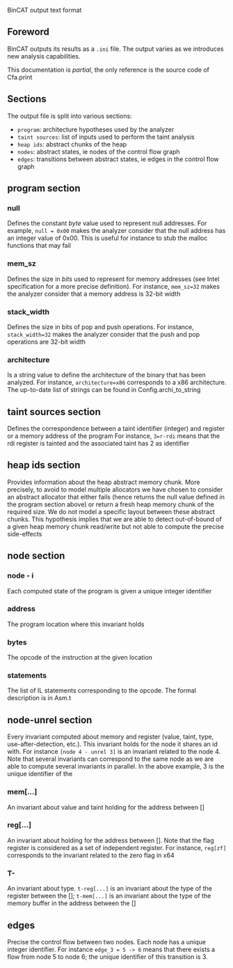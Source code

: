 BinCAT output text format

## Foreword
BinCAT outputs its results as a `.ini` file. The output varies as we introduces
new analysis capabilities.

This documentation is *partial*, the only reference is the source code of
Cfa.print

## Sections
The output file is split into various sections:
* `program`: architecture hypotheses used by the analyzer
* `taint sources`: list of inputs used to perform the taint analysis
* `heap ids`: abstract chunks of the heap
* `nodes`: abstract states, ie nodes of the control flow graph
* `edges`: transitions between abstract states, ie edges in the control flow
 graph

## program section

### null
Defines the constant *byte* value used to represent null addresses. For
example, `null = 0x00` makes the analyzer consider that the null address
has an integer value of 0x00. This is useful for instance to stub the malloc
functions that may fail

### mem_sz
Defines the size in *bits* used to represent for memory addresses (see Intel
specification for a more precise definition). For instance, `mem_sz=32` makes
the analyzer consider that a memory address is 32-bit width

### stack_width
Defines the size in bits of pop and push operations. For instance,
`stack_width=32` makes the analyzer consider that the push and pop operations
are 32-bit width

### architecture
Is a string value to define the architecture of the binary that has been
analyzed. For instance, `architecture=x86` corresponds to a x86 architecture.
The up-to-date list of strings can be found in Config.archi_to_string

## taint sources section
Defines the correspondence between a taint identifier (integer) and register
or a memory address of the program
For instance, `3=r-rdi` means that the rdi register is tainted and the
associated taint has 2 as identifier

## heap ids section
Provides information about the heap abstract memory chunk. More precisely, to
avoid to model multiple allocators we have chosen to consider an abstract
allocator that either fails (hence returns the null value defined in the program section
above) or return a fresh heap memory chunk of the required size. We do not
model a specific layout between these abstract chunks. This hypothesis implies
that we are able to detect out-of-bound of a given heap memory chunk read/write
but not able to compute the precise side-effects

## node section
### node - i 
Each computed state of the program is given a unique integer identifier
### address
The program location where this invariant holds
### bytes
The opcode of the instruction at the given location
### statements
The list of IL statements corresponding to the opcode. The formal description is
in Asm.t

## node-unrel section
Every invariant computed about memory and register (value, taint, type,
use-after-detection, etc.). This invariant holds for the node it shares an id
with. For instance `[node 4 - unrel 3]` is an invariant related to the node 4.
Note that several invariants can correspond to the same node as we are able to
compute several invariants in parallel. In the above example, 3 is the unique
identifier of the 
### mem[...] 
An invariant about value and taint holding for the address between []
### reg[...] 
An invariant about holding for the address between []. Note that the flag register is
considered as a set of independent register. For instance, `reg[zf]` corresponds
to the invariant related to the zero flag in x64
### T-
An invariant about type. `t-reg[...]` is an invariant about the type of the
register between the []; `t-mem[...]` is an invariant about the type of the
memory buffer in the address between the []

## edges
Precise the control flow between two nodes. Each node has a unique integer
identifier. For instance `edge_3 = 5 -> 6` means that there exists a flow from
node 5 to node 6; the unique identifier of this transition is 3.  
